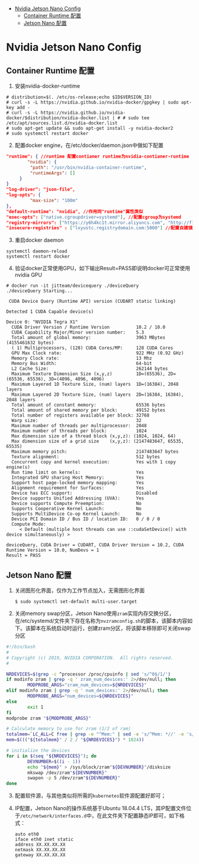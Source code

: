 - [Nvidia Jetson Nano Config](#nvidia-jetson-nano-config)
  - [Container Runtime 配置](#container-runtime-配置)
  - [Jetson Nano 配置](#jetson-nano-配置)

# Nvidia Jetson Nano Config

## Container Runtime 配置

1. 安装nvidia-docker-runtime

```
# distribution=$(. /etc/os-release;echo $ID$VERSION_ID)
# curl -s -L https://nvidia.github.io/nvidia-docker/gpgkey | sudo apt-key add -
# curl -s -L https://nvidia.github.io/nvidia-docker/$distribution/nvidia-docker.list | # # sudo tee /etc/apt/sources.list.d/nvidia-docker.list
# sudo apt-get update && sudo apt-get install -y nvidia-docker2
# sudo systemctl restart docker
```

2. 配置docker engine，在/etc/docker/daemon.json中做如下配置

```json
"runtime": { //runtime 配置contianer runtime为nvidia-contianer-runtime
        "nvidia": {
         "path": "/usr/bin/nvidia-container-runtime",
         "runtimeArgs": []
     } 
}
"log-driver": "json-file", 
"log-opts": {
         "max-size": "100m"
},
"default-runtime": "nvidia", //作用同"runtime"属性类似
"exec-opts": ["native.cgroupdriver=systemd"], //配置cgroup为systemd
"registry-mirrors": ["https://y6h4kc1t.mirror.aliyuncs.com", "http://f1361db2.m.daocloud.io"],
"insecure-registries" : ["lxyustc.registrydomain.com:5000"] //配置自建镜像仓库
```

3. 重启docker daemon

```
systemctl daemon-reload
systemctl restart docker
```

4. 验证docker正常使用GPU，如下输出Result=PASS即说明docker可正常使用nvidia GPU

```
# docker run -it jitteam/devicequery ./deviceQuery
./deviceQuery Starting...

 CUDA Device Query (Runtime API) version (CUDART static linking)

Detected 1 CUDA Capable device(s)

Device 0: "NVIDIA Tegra X1"
  CUDA Driver Version / Runtime Version          10.2 / 10.0
  CUDA Capability Major/Minor version number:    5.3
  Total amount of global memory:                 3963 MBytes (4155461632 bytes)
  ( 1) Multiprocessors, (128) CUDA Cores/MP:     128 CUDA Cores
  GPU Max Clock rate:                            922 MHz (0.92 GHz)
  Memory Clock rate:                             13 Mhz
  Memory Bus Width:                              64-bit
  L2 Cache Size:                                 262144 bytes
  Maximum Texture Dimension Size (x,y,z)         1D=(65536), 2D=(65536, 65536), 3D=(4096, 4096, 4096)
  Maximum Layered 1D Texture Size, (num) layers  1D=(16384), 2048 layers
  Maximum Layered 2D Texture Size, (num) layers  2D=(16384, 16384), 2048 layers
  Total amount of constant memory:               65536 bytes
  Total amount of shared memory per block:       49152 bytes
  Total number of registers available per block: 32768
  Warp size:                                     32
  Maximum number of threads per multiprocessor:  2048
  Maximum number of threads per block:           1024
  Max dimension size of a thread block (x,y,z): (1024, 1024, 64)
  Max dimension size of a grid size    (x,y,z): (2147483647, 65535, 65535)
  Maximum memory pitch:                          2147483647 bytes
  Texture alignment:                             512 bytes
  Concurrent copy and kernel execution:          Yes with 1 copy engine(s)
  Run time limit on kernels:                     Yes
  Integrated GPU sharing Host Memory:            Yes
  Support host page-locked memory mapping:       Yes
  Alignment requirement for Surfaces:            Yes
  Device has ECC support:                        Disabled
  Device supports Unified Addressing (UVA):      Yes
  Device supports Compute Preemption:            No
  Supports Cooperative Kernel Launch:            No
  Supports MultiDevice Co-op Kernel Launch:      No
  Device PCI Domain ID / Bus ID / location ID:   0 / 0 / 0
  Compute Mode:
     < Default (multiple host threads can use ::cudaSetDevice() with device simultaneously) >

deviceQuery, CUDA Driver = CUDART, CUDA Driver Version = 10.2, CUDA Runtime Version = 10.0, NumDevs = 1
Result = PASS
```

## Jetson Nano 配置

1. 关闭图形化界面，仅作为工作节点加入，无需图形化界面
   
   ```
   $ sudo systemctl set-default multi-user.target
   ```

2. 关闭memory swap分区，Jetson Nano使用`zram`实现内存交换分区，在/etc/systemd/文件夹下存在名称为`nvzramconfig.sh`的脚本，该脚本内容如下。该脚本在系统启动时运行，创建zram分区，将该脚本移除即可关闭swap分区

```bash
#!/bin/bash
#
# Copyright (c) 2019, NVIDIA CORPORATION.  All rights reserved.
#

NRDEVICES=$(grep -c ^processor /proc/cpuinfo | sed 's/^0$/1/')
if modinfo zram | grep -q ' zram_num_devices:' 2>/dev/null; then
        MODPROBE_ARGS="zram_num_devices=${NRDEVICES}"
elif modinfo zram | grep -q ' num_devices:' 2>/dev/null; then
        MODPROBE_ARGS="num_devices=${NRDEVICES}"
else
        exit 1
fi
modprobe zram "${MODPROBE_ARGS}"

# Calculate memory to use for zram (1/2 of ram)
totalmem=`LC_ALL=C free | grep -e "^Mem:" | sed -e 's/^Mem: *//' -e 's/  *.*//'`
mem=$((("${totalmem}" / 2 / "${NRDEVICES}") * 1024))

# initialize the devices
for i in $(seq "${NRDEVICES}"); do
        DEVNUMBER=$((i - 1))
        echo "${mem}" > /sys/block/zram"${DEVNUMBER}"/disksize
        mkswap /dev/zram"${DEVNUMBER}"
        swapon -p 5 /dev/zram"${DEVNUMBER}"
done
```

3. 配置软件源，与其他类似将所需的`kubernetes`软件源配置好即可；

4. IP配置，Jetson Nano的操作系统基于Ubuntu 18.04.4 LTS，其IP配置文件位于`/etc/network/interfaces.d`中，在此文件夹下配置静态IP即可，如下格式：
   
   ```
   auto eth0
   iface eth0 inet static
   address XX.XX.XX.XX
   netmask XX.XX.XX.XX
   gateway XX.XX.XX.XX
   ```


